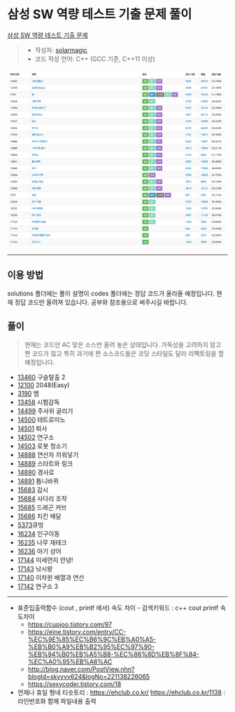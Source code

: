 # 삼성 SW 역량 테스트 기출 문제 풀이

[삼성 SW 역량 테스트 기출 문제](https://www.acmicpc.net/workbook/view/1152)

> - 작성자: [solarmagic](https://www.acmicpc.net/user/solarmagic)
> - 코드 작성 언어: C++ (GCC 기준, C++11 이상)

![AllSolve](./images/allsolve.png)

---

## 이용 방법

solutions 폴더에는 풀이 설명이 codes 폴더에는 정답 코드가 올라올 예정입니다.
현재 정답 코드만 올려져 있습니다. 공부와 참조용으로 써주시길 바랍니다.

## 풀이

> 현재는 코드만 AC 맞은 소스만 올려 놓은 상태입니다.
> 가독성을 고려하지 않고 짠 코드가 많고 특히 과거에 짠 소스코드들은 코딩 스타일도 달라 리팩토링을 할 예정입니다.

- [13460](https://www.acmicpc.net/problem/13460) 구슬탈출 2
- [12100](https://www.acmicpc.net/problem/12100) 2048(Easy)
- [3190](https://www.acmicpc.net/problem/3190) 뱀
- [13458](https://www.acmicpc.net/problem/13458) 시험감독
- [14499](https://www.acmicpc.net/problem/1499) 주사위 굴리기
- [14500](https://www.acmicpc.net/problem/14500) 테트로미노
- [14501](https://www.acmicpc.net/problem/14501) 퇴사
- [14502](https://www.acmicpc.net/problem/14502) 연구소
- [14503](https://www.acmicpc.net/problem/14503) 로봇 청소기
- [14888](https://www.acmicpc.net/problem/14888) 연산자 끼워넣기
- [14889](https://www.acmicpc.net/problem/14889) 스타트와 링크
- [14890](https://www.acmicpc.net/problem/14890) 경사로
- [14891](https://www.acmicpc.net/problem/14891) 톱니바퀴
- [15683](https://www.acmicpc.net/problem/15683) 감시
- [15684](https://www.acmicpc.net/problem/15684) 사다리 조작
- [15685](https://www.acmicpc.net/problem/15685) 드래곤 커브
- [15686](https://www.acmicpc.net/problem/15686) 치킨 배달
- [5373](https://www.acmicpc.net/problem/5373)큐빙
- [16234](https://www.acmicpc.net/problem/16234) 인구이동
- [16235](https://www.acmicpc.net/problem/16235) 나무 재테크
- [16236](https://www.acmicpc.net/problem/16236) 아기 상어
- [17144](https://www.acmicpc.net/problem/17144) 미세먼지 안녕!
- [17143](https://www.acmicpc.net/problem/17143) 낚시왕
- [17140](https://www.acmicpc.net/problem/17140) 이차원 배열과 연산
- [17142](https://www.acmicpc.net/problem/17142) 연구소 3

---

 * 표준입출력함수 (cout , printf 에서) 속도 차이  -  검색키워드 : c++ cout printf 속도차이
   - https://cupjoo.tistory.com/97
   - https://eine.tistory.com/entry/CC-%EC%9E%85%EC%B6%9C%EB%A0%A5-%EB%B0%A9%EB%B2%95%EC%97%90-%EB%94%B0%EB%A5%B8-%EC%86%8D%EB%8F%84-%EC%A0%95%EB%A6%AC
   - http://blog.naver.com/PostView.nhn?blogId=skyvvv624&logNo=221138226065
   - https://sexycoder.tistory.com/18
 * 언제나 휴일 형네 티슷토리 : https://ehclub.co.kr/
 https://ehclub.co.kr/1138 : 라인번호화 함께 파일내용 출력
